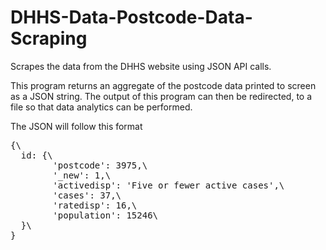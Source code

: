 # DHHS-Data-Postcode-Data-Scraping
Scrapes the data from the DHHS website using JSON API calls.

This program returns an aggregate of the postcode data printed to screen as a JSON string. The output of this program can then be redirected, to a file so that data analytics can be performed.

The JSON will follow this format

<pre>
{\
  id: {\
        'postcode': 3975,\
        '_new': 1,\
        'activedisp': 'Five or fewer active cases',\
        'cases': 37,\
        'ratedisp': 16,\
        'population': 15246\
  }\
}
</pre>

